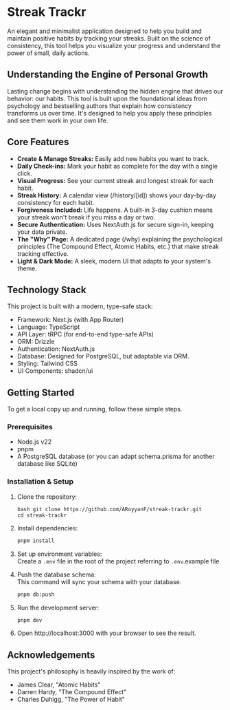 # Streak Trackr

An elegant and minimalist application designed to help you build and maintain positive habits by tracking your streaks. Built on the science of consistency, this tool helps you visualize your progress and understand the power of small, daily actions.

## Understanding the Engine of Personal Growth

Lasting change begins with understanding the hidden engine that drives our behavior: our habits. This tool is built upon the foundational ideas from psychology and bestselling authors that explain how consistency transforms us over time. It's designed to help you apply these principles and see them work in your own life.

## Core Features

- **Create & Manage Streaks:** Easily add new habits you want to track.
- **Daily Check-ins:** Mark your habit as complete for the day with a single click.
- **Visual Progress:** See your current streak and longest streak for each habit.
- **Streak History:** A calendar view (/history/[id]) shows your day-by-day consistency for each habit.
- **Forgiveness Included:** Life happens. A built-in 3-day cushion means your streak won't break if you miss a day or two.
- **Secure Authentication:** Uses NextAuth.js for secure sign-in, keeping your data private.
- **The "Why" Page:** A dedicated page (/why) explaining the psychological principles (The Compound Effect, Atomic Habits, etc.) that make streak tracking effective.
- **Light & Dark Mode:** A sleek, modern UI that adapts to your system's theme.

## Technology Stack

This project is built with a modern, type-safe stack:

- Framework: Next.js (with App Router)
- Language: TypeScript
- API Layer: tRPC (for end-to-end type-safe APIs)
- ORM: Drizzle
- Authentication: NextAuth.js
- Database: Designed for PostgreSQL, but adaptable via ORM.
- Styling: Tailwind CSS
- UI Components: shadcn/ui

## Getting Started

To get a local copy up and running, follow these simple steps.

### Prerequisites

- Node.js v22
- pnpm
- A PostgreSQL database (or you can adapt schema.prisma for another database like SQLite)

### Installation & Setup

1. Clone the repository:
   ```
   bash git clone https://github.com/ARoyyanF/streak-trackr.git
   cd streak-trackr
   ```
2. Install dependencies:
   ```bash
   pnpm install
   ```
3. Set up environment variables:  
   Create a `.env` file in the root of the project referring to `.env`.example file

4. Push the database schema:  
   This command will sync your schema with your database.
   ```bash
   pnpm db:push
   ```
5. Run the development server:
   ```bash
   pnpm dev
   ```
6. Open http://localhost:3000 with your browser to see the result.

## Acknowledgements

This project's philosophy is heavily inspired by the work of:

- James Clear, "Atomic Habits"
- Darren Hardy, "The Compound Effect"
- Charles Duhigg, "The Power of Habit"
